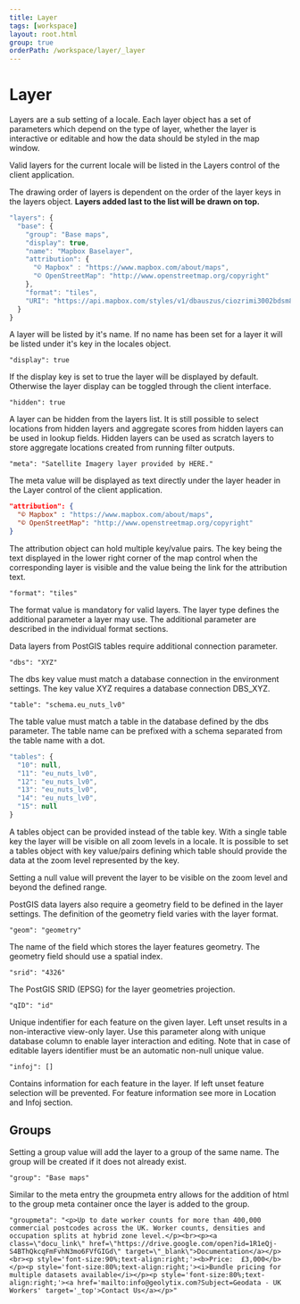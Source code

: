 ```yaml
---
title: Layer
tags: [workspace]
layout: root.html
group: true
orderPath: /workspace/layer/_layer
---
```


# Layer

Layers are a sub setting of a locale. Each layer object has a set of parameters which depend on the type of layer, whether the layer is interactive or editable and how the data should be styled in the map window. 

Valid layers for the current locale will be listed in the Layers control of the client application.

The drawing order of layers is dependent on the order of the layer keys in the layers object. **Layers added last to the list will be drawn on top.**

```javascript
"layers": {
  "base": {
    "group": "Base maps",
    "display": true,
    "name": "Mapbox Baselayer",
    "attribution": {
      "© Mapbox" : "https://www.mapbox.com/about/maps",
      "© OpenStreetMap": "http://www.openstreetmap.org/copyright"
    },
    "format": "tiles",
    "URI": "https://api.mapbox.com/styles/v1/dbauszus/ciozrimi3002bdsm8bjtn2v1y/tiles/256/{z}/{x}/{y}?&provider=MAPBOX"
  }
}
```

A layer will be listed by it's name. If no name has been set for a layer it will be listed under it's key in the locales object.

`"display": true`

If the display key is set to true the layer will be displayed by default. Otherwise the layer display can be toggled through the client interface.

`"hidden": true`

A layer can be hidden from the layers list. It is still possible to select locations from hidden layers and aggregate scores from hidden layers can be used in lookup fields. Hidden layers can be used as scratch layers to store aggregate locations created from running filter outputs.

`"meta": "Satellite Imagery layer provided by HERE."`

The meta value will be displayed as text directly under the layer header in the Layer control of the client application.

```json
"attribution": {
  "© Mapbox" : "https://www.mapbox.com/about/maps",
  "© OpenStreetMap": "http://www.openstreetmap.org/copyright"
}
```

The attribution object can hold multiple key/value pairs. The key being the text displayed in the lower right corner of the map control when the corresponding layer is visible and the value being the link for the attribution text.

`"format": "tiles"`

The format value is mandatory for valid layers. The layer type defines the additional parameter a layer may use. The additional parameter are described in the individual format sections.

Data layers from PostGIS tables require additional connection parameter.

`"dbs": "XYZ"`

The dbs key value must match a database connection in the environment settings. The key value XYZ requires a database connection DBS\_XYZ.

`"table": "schema.eu_nuts_lv0"`

The table value must match a table in the database defined by the dbs parameter. The table name can be prefixed with a schema separated from the table name with a dot.

```javascript
"tables": {
  "10": null,
  "11": "eu_nuts_lv0",
  "12": "eu_nuts_lv0",
  "13": "eu_nuts_lv0",
  "14": "eu_nuts_lv0",
  "15": null
}
```

A tables object can be provided instead of the table key. With a single table key the layer will be visible on all zoom levels in a locale. It is possible to set a tables object with key value/pairs defining which table should provide the data at the zoom level represented by the key.

Setting a null value will prevent the layer to be visible on the zoom level and beyond the defined range.

PostGIS data layers also require a geometry field to be defined in the layer settings. The definition of the geometry field varies with the layer format.

`"geom": "geometry"`

The name of the field which stores the layer features geometry. The geometry field should use a spatial index.

`"srid": "4326"`

The PostGIS SRID (EPSG) for the layer geometries projection.

`"qID": "id"`

Unique indentifier for each feature on the given layer. Left unset results in a non-interactive view-only layer. Use this parameter along with unique database column to enable layer interaction and editing. Note that in case of editable layers identifier must be an automatic non-null unique value.

`"infoj": []`

Contains information for each feature in the layer. If left unset feature selection will be prevented. For feature information see more in Location and Infoj section.

## Groups

Setting a group value will add the layer to a group of the same name. The group will be created if it does not already exist.

`"group": "Base maps"`

Similar to the meta entry the groupmeta entry allows for the addition of html to the group meta container once the layer is added to the group.

`"groupmeta": "<p>Up to date worker counts for more than 400,000 commercial postcodes across the UK. Worker counts, densities and occupation splits at hybrid zone level.</p><br><p><a class=\"docu_link\" href=\"https://drive.google.com/open?id=1R1eQj-S4BThQkcqFmFvhN3mo6FVfGIGd\" target=\"_blank\">Documentation</a></p><br><p style='font-size:90%;text-align:right;'><b>Price:  £3,000</b></p><p style='font-size:80%;text-align:right;'><i>Bundle pricing for multiple datasets available</i></p><p style='font-size:80%;text-align:right;'><a href='mailto:info@geolytix.com?Subject=Geodata - UK Workers' target='_top'>Contact Us</a></p>"`